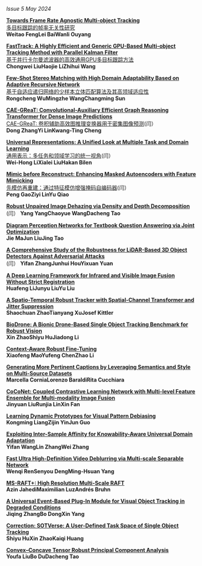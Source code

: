 *Issue 5 May 2024*  

**[Towards Frame Rate Agnostic Multi-object Tracking](	https://link.springer.com/article/10.1007/s11263-023-01943-2)**  
[多目标跟踪的帧率无关性研究](https://github.com/Paper2Chinese/Paper2Chinese/blob/main/Journals/IJCV/Issue%205%20May%202024/paper/First/Towards%20Frame%20Rate%20Agnostic%20Multi-object%20Tracking.md)  
**Weitao FengLei BaiWanli Ouyang**   

**[FastTrack: A Highly Efficient and Generic GPU-Based Multi-object Tracking Method with Parallel Kalman Filter](	https://link.springer.com/article/10.1007/s11263-023-01933-4)**  
[基于并行卡尔曼滤波器的高效通用GPU多目标跟踪方法](https://github.com/Paper2Chinese/Paper2Chinese/blob/main/Journals/IJCV/Issue%205%20May%202024/paper/First/FastTrack_%20A%20Highly%20Efficient%20and%20Generic%20GPU-Based%20Multi-object%20Tracking%20Method%20with%20Parallel%20Kalman%20Filter.md)  
**Chongwei LiuHaojie LiZhihui Wang**   

**[Few-Shot Stereo Matching with High Domain Adaptability Based on Adaptive Recursive Network](	https://link.springer.com/article/10.1007/s11263-023-01953-0)**  
[基于自适应递归网络的少样本立体匹配算法及其高领域适应性](https://github.com/Paper2Chinese/Paper2Chinese/blob/main/Journals/IJCV/Issue%205%20May%202024/paper/First/Few-Shot%20Stereo%20Matching%20with%20High%20Domain%20Adaptability%20Based%20on%20Adaptive%20Recursive%20Network.md)  
**Rongcheng WuMingzhe WangChangming Sun**   

**[CAE-GReaT: Convolutional-Auxiliary Efficient Graph Reasoning Transformer for Dense Image Predictions](	https://link.springer.com/article/10.1007/s11263-023-01928-1)**  
[CAE-GReaT: 卷积辅助高效图推理变换器用于密集图像预测]()(闫）  
**Dong ZhangYi LinKwang-Ting Cheng**   

**[Universal Representations: A Unified Look at Multiple Task and Domain Learning](	https://link.springer.com/article/10.1007/s11263-023-01931-6)**  
[通用表示：多任务和领域学习的统一视角]()(闫）  
**Wei-Hong LiXialei LiuHakan Bilen**   

**[Mimic before Reconstruct: Enhancing Masked Autoencoders with Feature Mimicking](	https://link.springer.com/article/10.1007/s11263-023-01898-4)**  
[先模仿再重建：通过特征模仿增强掩码自编码器]()(闫）  
**Peng GaoZiyi LinYu Qiao**   

**[Robust Unpaired Image Dehazing via Density and Depth Decomposition](	https://link.springer.com/article/10.1007/s11263-023-01940-5)**  
[]()(闫）
**Yang YangChaoyue WangDacheng Tao**   

**[Diagram Perception Networks for Textbook Question Answering via Joint Optimization](	https://link.springer.com/article/10.1007/s11263-023-01954-z)**  
**Jie MaJun LiuJing Tao**   

**[A Comprehensive Study of the Robustness for LiDAR-Based 3D Object Detectors Against Adversarial Attacks](	https://link.springer.com/article/10.1007/s11263-023-01934-3)**  
[]()(闫）
**Yifan ZhangJunhui HouYixuan Yuan**   

**[A Deep Learning Framework for Infrared and Visible Image Fusion Without Strict Registration](	https://link.springer.com/article/10.1007/s11263-023-01948-x)**  
**Huafeng LiJunyu LiuYu Liu**   

**[A Spatio-Temporal Robust Tracker with Spatial-Channel Transformer and Jitter Suppression](	https://link.springer.com/article/10.1007/s11263-023-01902-x)**  
**Shaochuan ZhaoTianyang XuJosef Kittler**   

**[BioDrone: A Bionic Drone-Based Single Object Tracking Benchmark for Robust Vision](	https://link.springer.com/article/10.1007/s11263-023-01937-0)**  
**Xin ZhaoShiyu HuJiadong Li**   

**[Context-Aware Robust Fine-Tuning](	https://link.springer.com/article/10.1007/s11263-023-01951-2)**  
**Xiaofeng MaoYufeng ChenZhao Li**   

**[Generating More Pertinent Captions by Leveraging Semantics and Style on Multi-Source Datasets](	https://link.springer.com/article/10.1007/s11263-023-01949-w)**  
**Marcella CorniaLorenzo BaraldiRita Cucchiara**   

**[CoCoNet: Coupled Contrastive Learning Network with Multi-level Feature Ensemble for Multi-modality Image Fusion](	https://link.springer.com/article/10.1007/s11263-023-01952-1)**  
**Jinyuan LiuRunjia LinXin Fan**   

**[Learning Dynamic Prototypes for Visual Pattern Debiasing](	https://link.springer.com/article/10.1007/s11263-023-01956-x)**  
**Kongming LiangZijin YinJun Guo**   

**[Exploiting Inter-Sample Affinity for Knowability-Aware Universal Domain Adaptation](	https://link.springer.com/article/10.1007/s11263-023-01955-y)**  
**Yifan WangLin ZhangWei Zhang**   

**[Fast Ultra High-Definition Video Deblurring via Multi-scale Separable Network](	https://link.springer.com/article/10.1007/s11263-023-01958-9)**  
**Wenqi RenSenyou DengMing-Hsuan Yang**   

**[MS-RAFT+: High Resolution Multi-Scale RAFT](	https://link.springer.com/article/10.1007/s11263-023-01930-7)**  
**Azin JahediMaximilian LuzAndrés Bruhn**   

**[A Universal Event-Based Plug-In Module for Visual Object Tracking in Degraded Conditions](	https://link.springer.com/article/10.1007/s11263-023-01959-8)**  
**Jiqing ZhangBo DongXin Yang**   

**[Correction: SOTVerse: A User-Defined Task Space of Single Object Tracking](	https://link.springer.com/article/10.1007/s11263-023-01968-7)**  
**Shiyu HuXin ZhaoKaiqi Huang**   

**[Convex–Concave Tensor Robust Principal Component Analysis](	https://link.springer.com/article/10.1007/s11263-023-01960-1)**  
**Youfa LiuBo DuDacheng Tao**   
